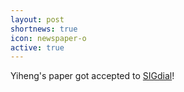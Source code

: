 ```yaml
---
layout: post
shortnews: true
icon: newspaper-o
active: true
---
```

Yiheng's paper got accepted to [SIGdial](https://www.sigdial.org/files/workshops/conference20/index.html)!